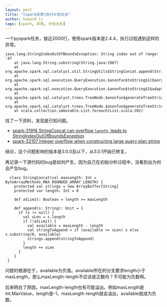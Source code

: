 ```yaml
---
layout: post
title: "[spark异常]执行计划太长"
author: howard li
tags: [spark, 异常, 计划太长]
---
```


一个pyspark任务，接近2000行，使用spark版本是2.4.4，执行过程遇到这样的异常。
```
java.lang.StringIndexOutOfBoundsException: String index out of range: -47
	at java.lang.String.substring(String.java:1967)
	at org.apache.spark.sql.catalyst.util.StringUtils$StringConcat.append(StringUtils.scala:123)
	at org.apache.spark.sql.execution.QueryExecution.$anonfun$toString$1(QueryExecution.scala:207)
	at org.apache.spark.sql.execution.QueryExecution.$anonfun$toString$1$adapted(QueryExecution.scala:207)
	at org.apache.spark.sql.catalyst.trees.TreeNode.$anonfun$generateTreeString$1(TreeNode.scala:663)
	at org.apache.spark.sql.catalyst.trees.TreeNode.$anonfun$generateTreeString$1$adapted(TreeNode.scala:662)
	at scala.collection.immutable.List.foreach(List.scala:392)
```

找了一下资料，发现是已知问题。
- [spark-31916 StringConcat can overflow `length`, leads to StringIndexOutOfBoundsException][spark-31916]
- [spark-32157 Integer overflow when constructing large query plan string][spark-32157]

结论，这个问题影响的版本是3.0.0及以下，从3.0.1开始已修复。

再记录一下源代码的bug是如何产生，因为自己在初始分析过程中，没看到出为何会产生bug。
```
  class StringConcat(val maxLength: Int = ByteArrayMethods.MAX_ROUNDED_ARRAY_LENGTH) {
    protected val strings = new ArrayBuffer[String]
    protected var length: Int = 0

    def atLimit: Boolean = length >= maxLength

    def append(s: String): Unit = {
      if (s != null) {
        val sLen = s.length
        if (!atLimit) {
          val available = maxLength - length
          val stringToAppend = if (available >= sLen) s else s.substring(0, available)
          strings.append(stringToAppend)
        }
        length += sLen
      }
    }
 }
```
问题的根源在于，available为负值。available所在的分支要求length小于maxLength，那么maxLength-length不应该是正数吗？不可能为负数啊。

后来明白了原因，maxLength-length也有可能溢出。例如maxLength是Int.MaxValue，length是-1，maxLength-length就会溢出，available就成为负数。


[spark-31916]:https://issues.apache.org/jira/browse/SPARK-31916
[spark-32157]:https://issues.apache.org/jira/browse/SPARK-32157


